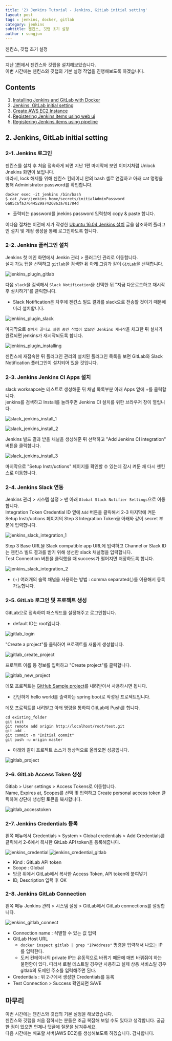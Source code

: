 ```yaml
---
title: '2) Jenkins Tutorial - Jenkins, GitLab initial setting'  
layout: post  
tags : jenkins, docker, gitlab
category: jenkins
subtitle: 젠킨스, 깃랩 초기 설정
author : sungjun
---
```


젠킨스, 깃랩 초기 설정 

---

지난 [1편](https://gwonsungjun.github.io/articles/2019-04/jenkins_tutorial_1)에서 젠킨스와 깃랩을 설치해보았습니다.      
이번 시간에는 젠킨스와 깃랩의 기본 설정 작업을 진행해보도록 하겠습니다. 

## Contents

1. [Installing Jenkins and GitLab with Docker](https://gwonsungjun.github.io/articles/2019-04/jenkins_tutorial_1)
2. [Jenkins, GitLab initial setting](https://gwonsungjun.github.io/articles/2019-04/jenkins_tutorial_2)
3. [Create AWS EC2 Instance](https://gwonsungjun.github.io/articles/2019-04/jenkins_tutorial_3)
4. [Registering Jenkins items using web ui](https://gwonsungjun.github.io/articles/2019-04/jenkins_tutorial_4)
5. [Registering Jenkins items using pipeline](https://gwonsungjun.github.io/articles/2019-04/jenkins_tutorial_5)

## 2. Jenkins, GitLab initial setting

### 2-1. Jenkins 로그인

젠킨스를 설치 후 처음 접속하게 되면 지난 1편 마지막에 보인 이미지처럼 Unlock Jnekins 화면이 보입니다.   
따라서, lock 해제를 위해 젠킨스 컨테이너 안의 bash 셸로 연결하고 아래 cat 명령을 통해 Administrator password를 확인합니다.

```shell
docker exec -it jenkins /bin/bash
$ cat /var/jenkins_home/secrets/initialAdminPassword
6a85c6fa37644529a7426863a701784d
```

- 출력되는 password를 jnekins password 입력창에 copy & paste 합니다.

이다음 절차는 이전에 제가 작성한 [Ubuntu 16.04 Jenkins 설치](https://gwonsungjun.github.io/articles/2018-04/jenkinsInstall) 글을 참조하여 플러그인 설치 및 계정 생성을 통해 로그인하도록 합니다.

### 2-2. Jenkins 플러그인 설치

Jenkins 첫 메인 화면에서 Jenkin 관리 > 플러그인 관리로 이동합니다.   
설치 가능 탭을 선택하고 `gitlab`을 검색한 뒤 아래 그림과 같이 `GitLab`을 선택합니다.

![jenkins_plugin_gitlab](/assets/images/usingimages/jenkins_tutorial/jenkins_plugin_gitlab.png)

다음 `slack`을 검색해서 `Slack Notification`을 선택한 뒤 "지금 다운로드하고 재시작 후 설치하기"를 클릭합니다.
- Slack Notification은 차후에 젠킨스 빌드 결과를 slack으로 전송할 것이기 때문에 미리 설치합니다.
    
![jenkins_plugin_slack](/assets/images/usingimages/jenkins_tutorial/jenkins_plugin_slack.png)

마지막으로 `설치가 끝나고 실행 중인 작업이 없으면 Jenkins 재시작`을 체크한 뒤 설치가 완료되면 jenkins가 재시작되도록 합니다.

![jenkins_plugin_installing](/assets/images/usingimages/jenkins_tutorial/jenkins_plugin_installing.png)

젠킨스에 재접속한 뒤 플러그인 관리의 설치된 플러그인 목록을 보면 GitLab와 Slack Notification 플러그인이 설치되어 있을 것입니다.

### 2-3. Jenkins Jenkins CI Apps 설치

slack worksapce는 테스트로 생성해준 뒤 채널 목록부분 아래 Apps 옆에 +를 클릭합니다.   
jenkins를 검색하고 Install를 눌려주면 Jenkins CI 설치를 위한 브라우저 창이 열립니다.

![slack_jenkins_install_1](/assets/images/usingimages/jenkins_tutorial/slack_jenkins_install_1.png)

![slack_jenkins_install_2](/assets/images/usingimages/jenkins_tutorial/slack_jenkins_install_2.png)

Jenkins 빌드 결과 받을 채널을 생성해준 뒤 선택하고 "Add Jenkins CI integration" 버튼을 클릭합니다.

![slack_jenkins_install_3](/assets/images/usingimages/jenkins_tutorial/slack_jenkins_install_3.png)

마지막으로 "Setup Instr/uctions" 페이지를 확인할 수 있는데 잠시 켜둔 채 다시 젠킨스로 이동합니다.

### 2-4. Jenkins Slack 연동

Jenkins 관리 > 시스템 설정 > 맨 아래 `Global Slack Notifier Settings`으로 이동합니다.   
Integration Token Credential ID 옆에 `Add` 버튼을 클릭해서 2-3 마지막에 켜둔 Setup Instr/uctions 페이지의 Step 3 Integration Token을 아래와 같이 secret 부분에 입력합니다.

![jenkins_slack_integration_1](/assets/images/usingimages/jenkins_tutorial/jenkins_slack_integration_1.png)

Step 3 Base URL을 Slack compatible app URL에 입력하고 Channel or Slack ID는 젠킨스 빌드 결과를 받기 위해 생선한 slack 채널명을 입력합니다.   
Test Connection 버튼을 클릭했을 때 success가 떨어지면 저장하도록 합니다.

![jenkins_slack_integration_2](/assets/images/usingimages/jenkins_tutorial/jenkins_slack_integration_2.png)

- (+) 여러개의 슬랙 채널을 사용하는 방법 : comma separated(,)를 이용해서 등록 가능합니다.

### 2-5. GitLab 로그인 및 프로젝트 생성

GitLab으로 접속하여 패스워드를 설정해주고 로그인합니다.
- default ID는 root입니다.

![gitlab_login](/assets/images/usingimages/jenkins_tutorial/gitlab_login.png)

"Create a project"를 클릭하여 프로젝트를 새롭게 생성합니다.

![gitlab_create_project](/assets/images/usingimages/jenkins_tutorial/gitlab_create_project.png)

프로젝트 이름 등 정보를 입력하고 "Create project"를 클릭합니다.

![gitlab_new_project](/assets/images/usingimages/jenkins_tutorial/gitlab_new_project.png)

데모 프로젝트는 [GitHub Sample project](https://github.com/gwonsungjun/demo-springboot)를 내려받아서 사용하시면 됩니다.
- 간단하게 hello world를 출력하는 spring boot로 작성된 프로젝트입니다.

데모 프로젝트를 내려받고 아래 명령을 통하여 GitLab에 Push를 합니다.

```shell
cd existing_folder
git init
git remote add origin http://localhost/root/test.git
git add .
git commit -m "Initial commit"
git push -u origin master
```

- 아래와 같이 프로젝트 소스가 정상적으로 올라오면 성공입니다.

![gitlab_project](/assets/images/usingimages/jenkins_tutorial/gitlab_project.png)

### 2-6. GitLab Access Token 생성

Gitlab > User settings > Access Tokens로 이동합니다.   
Name, Expires at, Scopes를 선택 및 입력하고 Create personal access token 클릭하여 상단에 생성된 토큰을 복사합니다.

![gitlab_accesstoken](/assets/images/usingimages/jenkins_tutorial/gitlab_accesstoken.png)

### 2-7. Jenkins Credentials 등록

왼쪽 메뉴에서 Credentials > System > Global credentials > Add Credentials를 클릭해서 2-6에서 복사한 GitLab API token을 등록해줍니다.

![jenkins_credential](/assets/images/usingimages/jenkins_tutorial/jenkins_credential.png)
![jenkins_credential_gitlab](/assets/images/usingimages/jenkins_tutorial/jenkins_credential_gitlab.png)

- Kind : GitLab API token
- Scope : Global
- 방금 위에서 GitLab에서 복사한 Access Token, API token에 붙여넣기
- ID, Description 입력 후 OK


### 2-8. Jenkins GitLab Connection

왼쪽 메뉴 Jenkins 관리 > 시스템 설정 > GitLab에서 GitLab connections를 설정합니다.

![jenkins_gitlab_connect](/assets/images/usingimages/jenkins_tutorial/jenkins_gitlab_connect.png)

- Connection name : 식별할 수 있는 값 입력
- GitLab Host URL
    - `docker inspect gitlab | grep "IPAddress"` 명령을 입력해서 나오는 IP를 입력한다.
    - 도커 컨테이너의 private IP는 유동적으로 바뀌기 때문에 매번 바꿔줘야 하는 불편함이 있다. 따라서 로컬 테스트일 경우만 사용하고 실제 상용 서비스일 경우 gitlab의 도메인 주소를 입력해주면 된다.
- Credentials : 위 2-7에서 생성한 Credentials를 등록
- Test Connection > Success 확인되면 SAVE

## 마무리

이번 시간에는 젠킨스와 깃랩의 기본 설정을 해보았습니다.   
젠킨스와 깃랩을 처음 접하시는 분들은 조금 복잡해 보일 수도 있다고 생각합니다. 궁금한 점이 있으면 언제나 댓글에 질문을 남겨주세요.   
다음 시간에는 배포할 서버(AWS EC2)를 생성해보도록 하겠습니다.
감사합니다.


